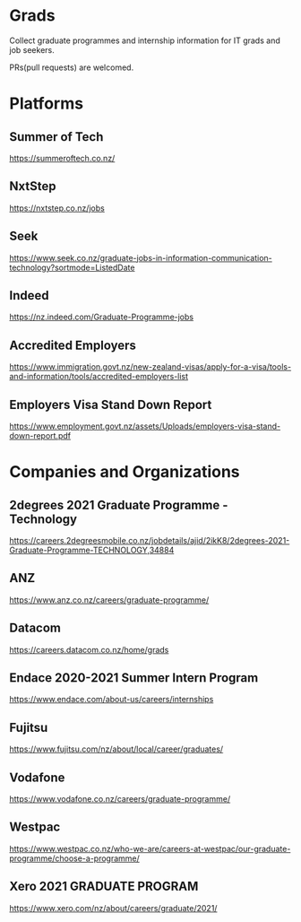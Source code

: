 # Grads
Collect graduate programmes and internship information for IT grads and job seekers.

PRs(pull requests) are welcomed.

# Platforms

## Summer of Tech
https://summeroftech.co.nz/

## NxtStep
https://nxtstep.co.nz/jobs

## Seek
https://www.seek.co.nz/graduate-jobs-in-information-communication-technology?sortmode=ListedDate

## Indeed
https://nz.indeed.com/Graduate-Programme-jobs

## Accredited Employers
https://www.immigration.govt.nz/new-zealand-visas/apply-for-a-visa/tools-and-information/tools/accredited-employers-list

## Employers Visa Stand Down Report
https://www.employment.govt.nz/assets/Uploads/employers-visa-stand-down-report.pdf

# Companies and Organizations

## 2degrees 2021 Graduate Programme - Technology
https://careers.2degreesmobile.co.nz/jobdetails/ajid/2ikK8/2degrees-2021-Graduate-Programme-TECHNOLOGY,34884

## ANZ
https://www.anz.co.nz/careers/graduate-programme/

## Datacom
https://careers.datacom.co.nz/home/grads

## Endace 2020-2021 Summer Intern Program
https://www.endace.com/about-us/careers/internships

## Fujitsu
https://www.fujitsu.com/nz/about/local/career/graduates/

## Vodafone
https://www.vodafone.co.nz/careers/graduate-programme/

## Westpac
https://www.westpac.co.nz/who-we-are/careers-at-westpac/our-graduate-programme/choose-a-programme/

## Xero 2021 GRADUATE PROGRAM
https://www.xero.com/nz/about/careers/graduate/2021/
